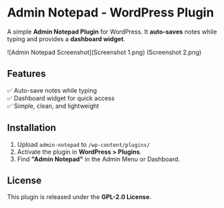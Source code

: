 # Admin Notepad - WordPress Plugin

A simple **Admin Notepad Plugin** for WordPress. It **auto-saves** notes while typing and provides a **dashboard widget**.

![Admin Notepad Screenshot](Screenshot 1.png) (Screenshot 2.png)

## Features

✅ Auto-save notes while typing  
✅ Dashboard widget for quick access  
✅ Simple, clean, and lightweight

## Installation

1. Upload `admin-notepad` to `/wp-content/plugins/`
2. Activate the plugin in **WordPress > Plugins**.
3. Find **"Admin Notepad"** in the Admin Menu or Dashboard.

## License

This plugin is released under the **GPL-2.0 License**.

